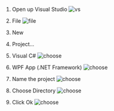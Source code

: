 1) Open up Visual Studio
![vs](https://github.com/ravenleeblack/Illeshian-Ide/assets/76606152/b6de6000-eb7c-4115-84e9-35505189582d)

2) File
![file](https://github.com/ravenleeblack/Illeshian-Ide/assets/76606152/fa7258aa-a4c9-4f63-8cad-c57d211dbdef)

3) New
4) Project...
   
5) Visual C#
![choose](https://github.com/ravenleeblack/Illeshian-Ide/assets/76606152/f694e88d-54e5-4091-bf0e-3b3377d251a1)

6) WPF App (.NET Framework)
![choose](https://github.com/ravenleeblack/Illeshian-Ide/assets/76606152/89d7fe0d-5f4d-40dd-9bd2-fda590aced31)

7) Name the project
![choose](https://github.com/ravenleeblack/Illeshian-Ide/assets/76606152/39362c0a-1dcd-45f8-8e26-4c066e9aad40)

8) Choose Directory
![choose](https://github.com/ravenleeblack/Illeshian-Ide/assets/76606152/045ba088-ce0c-4312-9cbd-a561098be0a1)

9) Click Ok
![choose](https://github.com/ravenleeblack/Illeshian-Ide/assets/76606152/03fc30e7-b766-4547-96ff-2d97be923ad5)
